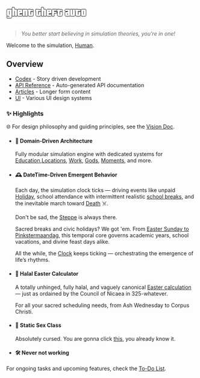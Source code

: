 # ![logo](images/logo-alpha.png)

> _You better start believing in simulation theories, you're in one!_

Welcome to the simulation, [Human](xref:Humans.Human).

## Overview

- [Codex](codex/simulation.md) - Story driven development
- [API Reference](api/index.md) - Auto-generated API documentation
- [Articles](articles/index.md) - Longer form content
- [UI](ui/index.md) - Various UI design systems

### ✨ Highlights

🌐 For design philosophy and guiding principles, see the
[Vision Doc](articles/vision.md).

- #### 🧠 Domain-Driven Architecture

  Fully modular simulation engine with dedicated systems for
  [Education](xref:Education),[Locations](xref:Locations), [Work](xref:Work),
  [Gods](xref:Gods), [Moments](xref:Domain.Moments), and more.

- #### 🕰️ DateTime-Driven Emergent Behavior

  Each day, the simulation clock ticks — driving events like unpaid
  [Holiday](xref:Time.Holiday), school attendance with intermittent realistic
  [school breaks](xref:Education.SchoolBreakTypes), and the inevitable march
  toward [Death](xref:Domain.Moments.DeathMoment) ☠️.

  Don't be sad, the [Steppe](xref:Life.Steppe) is always there.

  Sacred breaks and civic holidays? We got 'em. From
  [Easter Sunday to Pinkstermaandag](xref:Time.Calendar), this temporal core
  governs academic years, school vacations, and divine feast days alike.

  All the while, the [Clock](xref:Time.Clock) keeps ticking — orchestrating the
  emergence of life’s rhythms.

- #### 🌅 Halal Easter Calculator

  A totally unhinged, fully halal, and vaguely canonical
  [Easter calculation](xref:Gods.Religion) — just as ordained by the Council of
  Nicaea in 325-whatever.

  For all your sacred scheduling needs, from Ash Wednesday to Corpus Christi.

- #### 🍆 Static Sex Class

  Absolutely cursed. You are gonna click [this](xref:Gods.Sex), you already know
  it.

- #### 🛠️ Never not working

For ongoing tasks and upcoming features, check the [To-Do List](articles/to-dos.md).
